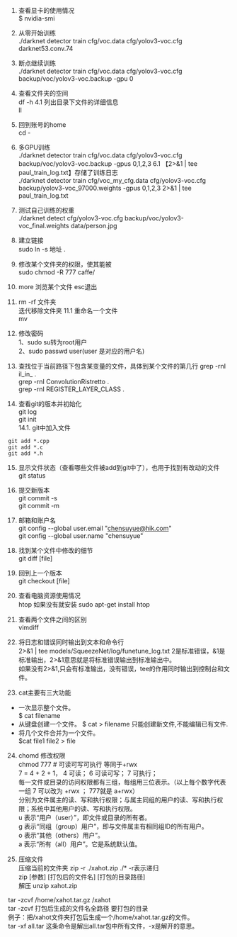 1. 查看显卡的使用情况  
$ nvidia-smi
2. 从零开始训练  
./darknet detector train cfg/voc.data cfg/yolov3-voc.cfg darknet53.conv.74 
3. 断点继续训练  
./darknet detector train cfg/voc.data cfg/yolov3-voc.cfg backup/voc/yolov3-voc.backup -gpu 0

4. 查看文件夹的空间  
df -h
4.1 列出目录下文件的详细信息  
ll  
5. 回到账号的home  
cd -
6. 多GPU训练  
./darknet detector train cfg/voc.data cfg/yolov3-voc.cfg backup/voc/yolov3-voc.backup -gpus 0,1,2,3
6.1 【2>&1 | tee paul_train_log.txt】存储了训练日志  
./darknet detector train cfg/voc_my_cfg.data cfg/yolov3-voc.cfg backup/yolov3-voc_97000.weights -gpus 0,1,2,3 2>&1 | tee paul_train_log.txt

7. 测试自己训练的权重  
./darknet detect cfg/yolov3-voc.cfg backup/voc/yolov3-voc_final.weights data/person.jpg

8. 建立链接  
sudo ln -s 地址 .

9. 修改某个文件夹的权限，使其能被  
sudo chmod -R 777 caffe/

10. more 浏览某个文件 esc退出  

11. rm -rf 文件夹   
迭代移除文件夹
11.1 重命名一个文件  
mv <src> <der>

12. 修改密码  
1、sudo su转为root用户  
2、sudo passwd user(user 是对应的用户名)   

13. 查找位于当前路径下包含某变量的文件，具体到某个文件的第几行
grep -rnI il_in_ .  
grep -rnI ConvolutionRistretto .  
grep -rnI REGISTER_LAYER_CLASS .  

14. 查看git的版本并初始化  
git log  
git init  
14.1. git中加入文件  
```
git add *.cpp  
git add *.c  
git add *.h  
```
15. 显示文件状态（查看哪些文件被add到git中了），也用于找到有改动的文件  
git status  

16. 提交新版本  
git commit -s  
git commit -m <message>
 
17. 邮箱和账户名   
git config --global user.email "chensuyue@hik.com"  
git config --global user.name "chensuyue"  

18. 找到某个文件中修改的细节    
git diff [file]    

19. 回到上一个版本  
git checkout [file]  

20. 查看电脑资源使用情况  
htop  如果没有就安装 sudo apt-get install htop  

21. 查看两个文件之间的区别  
vimdiff <file> <file>

22. 将日志和错误同时输出到文本和命令行  
2>&1 | tee models/SqueezeNet/log/funetune_log.txt
2是标准错误，&1是标准输出，2>&1意思就是将标准错误输出到标准输出中。  
如果没有2>&1,只会有标准输出，没有错误，tee的作用同时输出到控制台和文件。

23. cat主要有三大功能  
- 一次显示整个文件。  
$ cat   filename
- 从键盘创建一个文件。
$ cat  >  filename
只能创建新文件,不能编辑已有文件.   
- 将几个文件合并为一个文件。  
$cat   file1   file2  > file  

24. chomd 修改权限  
chmod 777 <file>  # 可读可写可执行 等同于+rwx  
7 = 4 + 2 + 1， 4 可读； 6 可读可写； 7 可执行；  
每一文件或目录的访问权限都有三组，每组用三位表示。（以上每个数字代表一组 7 可以改为 +rwx ； 777就是 a+rwx）    
分别为文件属主的读、写和执行权限；与属主同组的用户的读、写和执行权限；系统中其他用户的读、写和执行权限。  
u 表示“用户（user）”，即文件或目录的所有者。    
g 表示“同组（group）用户”，即与文件属主有相同组ID的所有用户。   
o 表示“其他（others）用户”。    
a 表示“所有（all）用户”。它是系统默认值。   

25. 压缩文件  
压缩当前的文件夹 zip -r ./xahot.zip ./* -r表示递归  
zip [参数] [打包后的文件名] [打包的目录路径]  
解压 unzip xahot.zip  
  
tar -zcvf /home/xahot.tar.gz /xahot  
tar -zcvf 打包后生成的文件名全路径 要打包的目录  
例子：把/xahot文件夹打包后生成一个/home/xahot.tar.gz的文件。  
tar -xf all.tar 这条命令是解出all.tar包中所有文件，-x是解开的意思。  
